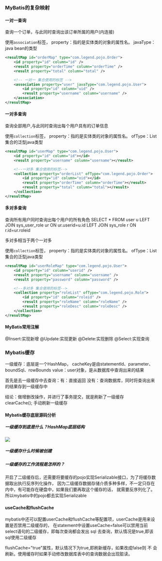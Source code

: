 ### MyBatis的复杂映射

#### 一对一查询
查询一个订单，与此同时查询出该订单所属的用户(内连接)

使用`association`标签，
property：指的是实体类的对象的属性名。
javaType：java bean的类型

```xml
<resultMap id="orderMap" type="com.legend.pojo.Order">
    <id property="id" column="id" />
    <result property="orderTime" column="orderTime" />
    <result property="total" column="total" />

    <!-- 一对一 集合使用的标签 -->
    <association property="user" javaType="com.legend.pojo.User">
        <id property="id" column="uid" />
        <result property="username" column="username" />
    </association>
</resultMap>
```

#### 一对多查询
查询全部用户,与此同时查询出每个用户具有的订单信息

使用`collection`标签，
property：指的是实体类的对象的属性名。
ofType：List集合的泛型java类型
```xml
<resultMap id="userMap" type="com.legend.pojo.User">
    <id property="id" column="id"></id>
    <result property="username" column="username"></result>

    <!--一对多 集合使用的标签-->
    <collection property="orderList" ofType="com.legend.pojo.Order">
        <id property="id" column="oid"></id>
        <result property="orderTime" column="orderTime"></result>
        <result property="total" column="total"></result>
    </collection>
</resultMap>
```

#### 多对多查询
查询所有用户同时查询出每个用户的所有角色
SELECT * FROM user u LEFT JOIN sys_user_role ur ON ur.userid=u.id LEFT JOIN sys_role r ON r.id=ur.roleid

多对多相当于两个一对多

使用`collection`标签，
property：指的是实体类的对象的属性名。
ofType：List集合的泛型java类型

```xml
<resultMap id="userRoleMap" type="com.legend.pojo.User">
    <id property="id" column="userid" />
    <result property="username" column="username" />
    <result property="password" column="password" />

    <!--多对多 集合使用的标签-->
    <collection property="roleList" ofType="com.legend.pojo.Role">
        <id property="id" column="roleid" />
        <result property="roleName" column="roleName" />
        <result property="roleDesc" column="roleDesc" />
    </collection>
</resultMap>
```

#### MyBatis常用注解
@Insert:实现新增
@Update:实现更新
@Delete:实现删除
@Select:实现查询



### Mybatis缓存
一级缓存：底层是一个HashMap， 
         cacheKey是由statementId、parameter、boundSql、rowBounds
         value：user对象，是从数据库中查询出来的结果


首先是去一级缓存中去查询：有：直接返回
                        没有：查询数据库，同时将查询出来的结果存到一级缓存中
                        
                     
结论：做增删改操作，并进行了事务提交，就是刷新了一级缓存                        
clearCache(); 手动刷新一级缓存


#### Mybatis缓存底层源码分析

##### 一级缓存到底是什么？HashMap底层结构
![](https://img2022.cnblogs.com/blog/1231979/202208/1231979-20220803184523847-1734348332.png)



##### 一级缓存什么时候被创建


##### 一级缓存的⼯作流程是怎样的？



开启了二级缓存后，还需要将要缓存的pojo实现Serializable接口，为了将缓存数据取出执行反序列化操作，
因为二级缓存数据存储介质多种多样，不一定只存在内中，有可能存在硬盘中，如果我们要再取这个缓存的话，
就需要反序列化了。所以mybatis中的pojo都去实现Serializable




#### useCache和flushCache
mybatis中还可以配置userCache和flushCache等配置项，userCache是用来设置是否禁用二级缓存的，
在statement中设置useCache=false可以禁用当前select语句的二级缓存，即每次查询都会发出 sql
去查询，默认情况是true,即该sql使用二级缓存

flushCache="true"属性，默认情况下为true,即刷新缓存，如果改成false则 不
会刷新。使⽤缓存时如果⼿动修改数据库表中的查询数据会出现脏读。       